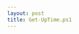 ```yaml
---
layout: post
title: Get-UpTime.ps1
---
```


<script src="http://gist-it.appspot.com/github.com/BanterBoy/scripts-blog/blob/master/PowerShell/CmdLets/Get-Uptime.ps1"></script>

